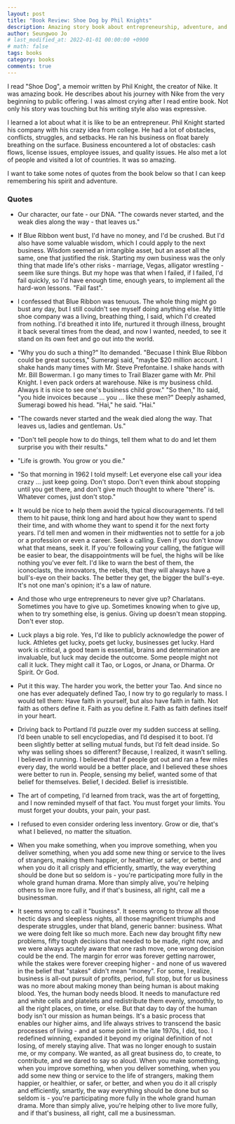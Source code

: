 ```yaml
---
layout: post
title: "Book Review: Shoe Dog by Phil Knights"
description: Amazing story book about entrepreneurship, adventure, and business
author: Seungwoo Jo
# last_modified_at: 2022-01-01 00:00:00 +0900
# math: false
tags: books
category: books
comments: true
---
```


I read "Shoe Dog", a memoir written by Phil Knight, the creator of Nike. It was amazing book. He describes about his journey with Nike from the very beginning to public offering. I was almost crying after I read entire book. Not only his story was touching but his writing style also was expressive.

I learned a lot about what it is like to be an entrepreneur. Phil Knight started his company with his crazy idea from college. He had a lot of obstacles, conflicts, struggles, and setbacks. He ran his business on float barely breathing on the surface. Business encountered a lot of obstacles: cash flows, license issues, employee issues, and quality issues. He also met a lot of people and visited a lot of countries. It was so amazing.

I want to take some notes of quotes from the book below so that I can keep remembering his spirit and adventure.

### Quotes

- Our character, our fate - our DNA. "The cowards never started, and the weak dies along the way - that leaves us."

- If Blue Ribbon went bust, I'd have no money, and I'd be crushed. But I'd also have some valuable wisdom, which I could apply to the next business. Wisdom seemed an intangible asset, but an asset all the same, one that justified the risk. Starting my own business was the only thing that made life's other risks - marriage, Vegas, alligator wrestling - seem like sure things. But my hope was that when I failed, if I failed, I'd fail quickly, so I'd have enough time, enough years, to implement all the hard-won lessons. "Fail fast".

- I confessed that Blue Ribbon was tenuous. The whole thing might go bust any day, but I still couldn't see myself doing anything else. My little shoe company was a living, breathing thing, I said, which I'd created from nothing. I'd breathed it into life, nurtured it through illness, brought it back several times from the dead, and now I wanted, needed, to see it stand on its own feet and go out into the world.

- "Why you do such a thing?" Ito demanded. "Becuase I think Blue Ribbon could be great success," Sumeragi said, "maybe $20 million account. I shake hands many times with Mr. Steve Prefontaine. I shake hands with Mr. Bill Bowerman. I go many times to Trail Blazer game with Mr. Phil Knight. I even pack orders at warehouse. Nike is my business child. Always it is nice to see one's business child grow." "So then," Ito said, "you hide invoices because ... you ... like these men?" Deeply ashamed, Sumeragi bowed his head. "Hai," he said. "Hai."

- "The cowards never started and the weak died along the way. That leaves us, ladies and gentleman. Us."

- "Don't tell people how to do things, tell them what to do and let them surprise you with their results."

- "Life is growth. You grow or you die."

- "So that morning in 1962 I told myself: Let everyone else call your idea crazy ... just keep going. Don't stopo. Don't even think about stopping until you get there, and don't give much thought to where "there" is. Whatever comes, just don't stop."

- It would be nice to help them avoid the typical discouragements. I'd tell them to hit pause, think long and hard about how they want to spend their time, and with whome they want to spend it for the next forty years. I'd tell men and women in their midtwenties not to settle for a job or a profession or even a career. Seek a calling. Even if you don't know what that means, seek it. If you're following your calling, the fatigue will be easier to bear, the disappointments will be fuel, the highs will be like nothing you've ever felt. I'd like to warn the best of them, the iconoclasts, the innovators, the rebels, that they will always have a bull's-eye on their backs. The better they get, the bigger the bull's-eye. It's not one man's opinion; it's a law of nature.

- And those who urge entrepreneurs to never give up? Charlatans. Sometimes you have to give up. Sometimes knowing when to give up, when to try something else, is genius. Giving up doesn't mean stopping. Don't ever stop.

- Luck plays a big role. Yes, I'd like to publicly acknowledge the power of luck. Athletes get lucky, poets get lucky, businesses get lucky. Hard work is critical, a good team is essential, brains and determination are invaluable, but luck may decide the outcome. Some people might not call it luck. They might call it Tao, or Logos, or Jnana, or Dharma. Or Spirit. Or God.

- Put it this way. The harder you work, the better your Tao. And since no one has ever adequately defined Tao, I now try to go regularly to mass. I would tell them: Have faith in yourself, but also have faith in faith. Not faith as others define it. Faith as you define it. Faith as faith defines itself in your heart.

- Driving back to Portland I’d puzzle over my sudden success at selling. I’d been unable to sell encyclopedias, and I’d despised it to boot. I’d been slightly better at selling mutual funds, but I’d felt dead inside. So why was selling shoes so different? Because, I realized, it wasn’t selling. I believed in running. I believed that if people got out and ran a few miles every day, the world would be a better place, and I believed these shoes were better to run in. People, sensing my belief, wanted some of that belief for themselves. Belief, I decided. Belief is irresistible.

- The art of competing, I'd learned from track, was the art of forgetting, and I now reminded myself of that fact. You must forget your limits. You must forget your doubts, your pain, your past.

- I refused to even consider ordering less inventory. Grow or die, that's what I believed, no matter the situation.

- When you make something, when you improve something, when you deliver something, when you add some new thing or service to the lives of strangers, making them happier, or healthier, or safer, or better, and when you do it all crisply and efficiently, smartly, the way everything should be done but so seldom is - you're participating more fully in the whole grand human drama. More than simply alive, you're helping others to live more fully, and if that's business, all right, call me a businessman.

- It seems wrong to call it "business". It seems wrong to throw all those hectic days and sleepless nights, all those magnificent triumphs and desperate struggles, under that bland, generic banner: business. What we were doing felt like so much more. Each new day brought fifty new problems, fifty tough decisions that needed to be made, right now, and we were always acutely aware that one rash move, one wrong decision could be the end. The margin for error was forever getting narrower, while the stakes were forever creeping higher - and none of us wavered in the belief that "stakes" didn't mean "money". For some, I realize, business is all-out pursuit of profits, period, full stop, but for us business was no more about making money than being human is about making blood. Yes, the human body needs blood. It needs to manufacture red and white cells and platelets and redistribute them evenly, smoothly, to all the right places, on time, or else. But that day to day of the human body isn't our mission as human beings. It's a basic process that enables our higher aims, and life always strives to transcend the basic processes of living - and at some point in the late 1970s, I did, too. I redefined winning, expanded it beyond my original definition of not losing, of merely staying alive. That was no longer enough to sustain me, or my company. We wanted, as all great business do, to create, to contribute, and we dared to say so aloud. When you make something, when you improve something, when you deliver something, when you add some new thing or service to the life of strangers, making them happier, or healthier, or safer, or better, and when you do it all crisply and efficiently, smartly, the way everything should be done but so seldom is - you're participating more fully in the whole grand human drama. More than simply alive, you're helping other to live more fully, and if that's business, all right, call me a businessman.
